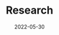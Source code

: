 ---
title: Research
subtitle:

date: 2022-05-30
type: landing

sections:
  - block: collection
    content:
      # Page type to display. E.g. post, talk, publication...
      # page_type: project
      # Choose how many pages you would like to display (0 = all pages)
      count: 5
      # Filter on criteria
      filters:
        author: ""
        category: ""
        tag: ""
        exclude_featured: false
        exclude_future: false
        exclude_past: false
        publication_type: ""
      # Choose how many pages you would like to offset by
      offset: 0
      # Page order: descending (desc) or ascending (asc) date.
      order: desc

    design:
      # Choose a view for the listings:
      #   1 = List
      #   2 = Compact
      #   3 = Card
      #   4 = Citation (publication only)
      #   5 = Showcase
      #   Masonry
      view: 5
      columns: '1'
---